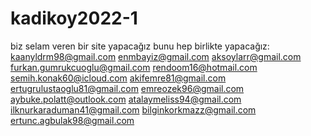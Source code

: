 # kadikoy2022-1
biz selam veren bir site yapacağız
bunu hep birlikte yapacağız:
kaanyldrm98@gmail.com
enmbayiz@gmail.com
aksoylarr@gmail.com
furkan.gumrukcuoglu@gmail.com
rendoom16@hotmail.com
semih.konak60@icloud.com
akifemre81@gmail.com
ertugrulustaoglu81@gmail.com
emreozek96@gmail.com
aybuke.polatt@outlook.com
atalaymeliss94@gmail.com
ilknurkaraduman41@gmail.com
bilginkorkmazz@gmail.com
ertunc.agbulak98@gmail.com
